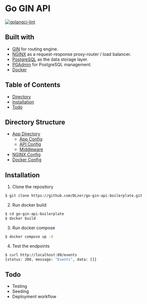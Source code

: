 # Go GIN API

[![golangci-lint](https://github.com/DLzer/go-gin-api-boilerplate/actions/workflows/golangci-lint.yml/badge.svg?branch=main)](https://github.com/DLzer/go-gin-api-boilerplate/actions/workflows/golangci-lint.yml)

## Built with

- [GIN](https://github.com/gin-gonic/gin) for routing engine.
- [NGINX](https://www.nginx.com/) as a request-response proxy-router / load balancer.
- [PostgreSQL](https://www.postgresql.org/) as the data storage layer.
- [PGAdmin](https://www.pgadmin.org/) for PostgreSQL management.
- [Docker](https://www.docker.com/)

## Table of Contents

* [Directory](#directory-structure)
* [Installation](#installation)
* [Todo](#todo)

## Directory Structure

* [App Directory](https://github.com/DLzer/go-gin-api-boilerplate/tree/main/app)
    * [App Config](https://github.com/DLzer/go-gin-api-boilerplate/tree/main/app/configs)
    * [API Config](https://github.com/DLzer/go-gin-api-boilerplate/blob/main/app/api/api.go)
    * [Middleware](https://github.com/DLzer/go-gin-api-boilerplate/tree/main/app/middleware)
* [NGINX Config](https://github.com/DLzer/go-gin-api-boilerplate/blob/main/nginx/nginx.conf)
* [Docker Config](https://github.com/DLzer/go-gin-api-boilerplate/blob/main/docker-compose.yml)

## Installation

1. Clone the repository

```bash
$ git clone https://github.com/DLzer/go-gin-api-boilerplate.git
```

2. Run docker build

```bash
$ cd go-gin-api-boilerplate
$ docker build
```

3. Run docker compose

```bash
$ docker compose up -d
```

4. Test the endpoints

```bash
$ curl http://localhost:80/events
{status: 200, message: "Events", data: []}
```

## Todo

- Testing
- Seeding
- Deployment workflow
